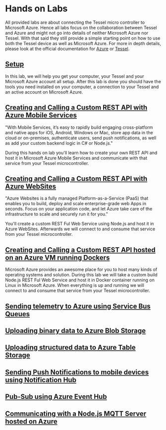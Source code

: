 Hands on Labs
=============

All provided labs are about connecting the Tessel micro controller to Microsoft Azure. Hence all labs focus on the collaboration between Tessel and Azure and might not go into details of neither Microsoft Azure nor Tessel. With that said they still provide a simple starting point on how to use both the Tessel device as well as Microsoft Azure. For more in depth details, please look at the official documentation for [Azure](http://azure.com) or [Tessel](https://tessel.io).

[Setup](_setup)
-----------------

In this lab, we will help you get your computer, your Tessel and your Microsoft Azure account all setup. After this lab is done you should have the tools you need installed on your computer, a connection to your Tessel and an active account on Microsoft Azure.

[Creating and Calling a Custom REST API with Azure Mobile Services](mobile-services)
------------------------------------------------------------------------------------

"With Mobile Services, it’s easy to rapidly build engaging cross-platform and native apps for iOS, Android, Windows or Mac, store app data in the cloud or on-premises, authenticate users, send push notifications, as well as add your custom backend logic in C# or Node.js."

During this hands on lab you'll learn how to create your own REST API and host it in Microsoft Azure Mobile Services and communicate with that service from your Tessel microcontroller.

[Creating and Calling a Custom REST API with Azure WebSites](websites)
----------------------------------------------------------

"Azure Websites is a fully managed Platform-as-a-Service (PaaS) that enables you to build, deploy and scale enterprise-grade web Apps in seconds. Focus on your application code, and let Azure take care of the infrastructure to scale and securely run it for you."

You'll create a custom REST Ful Web Service using Node.js and host it in Azure WebSites. Afterwards we will connect to and consume that service from your Tessel microcontroller.

[Creating and Calling a Custom REST API hosted on an Azure VM running Dockers](dockers)
----------------------------------------------------------------------------

Microsoft Azure provides an awesome place for you to host many kinds of operating systems and solution. During this lab we will take a custom build Node.js REST Ful Web Service and host it in Docker container running on Linux in Microsoft Azure. When everything is up and running we will connect to and consume that service from your Tessel microcontroller.

[Sending telemetry to Azure using Service Bus Queues](service-bus-queues)
----------------------------------------------------


[Uploading binary data to Azure Blob Storage](blob-storage)
-------------------------------------------


[Uploading structured data to Azure Table Storage](table-storage)
------------------------------------------------


[Sending Push Notifications to mobile devices using Notification Hub](notification-hub)
-------------------------------------------------------------------


[Pub-Sub using Azure Event Hub](event-hub)
-----------------------------


[Communicating with a Node.js MQTT Server hosted on Azure](worker-roles)
--------------------------------------------------------

